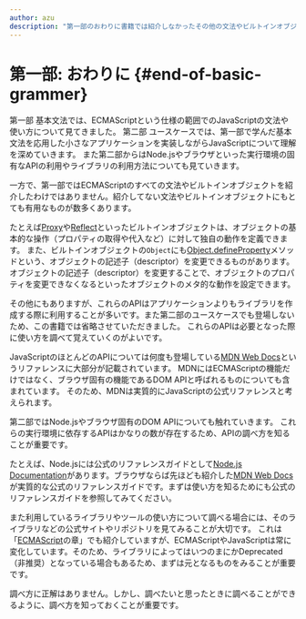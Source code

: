 ```yaml
---
author: azu
description: "第一部のおわりに書籍では紹介しなかったその他の文法やビルトインオブジェクトを簡単に紹介します。また、知らなかった文法やビルトインオブジェクトの使い方を調べる方法を紹介します。"
---
```


# 第一部: おわりに {#end-of-basic-grammer}

第一部 基本文法では、ECMAScriptという仕様の範囲でのJavaScriptの文法や使い方について見てきました。
第二部 ユースケースでは、第一部で学んだ基本文法を応用した小さなアプリケーションを実装しながらJavaScriptについて理解を深めていきます。
また第二部からはNode.jsやブラウザといった実行環境の固有なAPIの利用やライブラリの利用方法についても見ていきます。

一方で、第一部ではECMAScriptのすべての文法やビルトインオブジェクトを紹介したわけではありません。紹介してない文法やビルトインオブジェクトにもとても有用なものが数多くあります。

たとえば[Proxy][]や[Reflect][]といったビルトインオブジェクトは、オブジェクトの基本的な操作（プロパティの取得や代入など）に対して独自の動作を定義できます。
また、ビルトインオブジェクトの`Object`にも[Object.defineProperty][]メソッドという、オブジェクトの記述子（descriptor）を変更できるものがあります。
オブジェクトの記述子（descriptor）を変更することで、オブジェクトのプロパティを変更できなくなるといったオブジェクトのメタ的な動作を設定できます。

その他にもありますが、これらのAPIはアプリケーションよりもライブラリを作成する際に利用することが多いです。また第二部のユースケースでも登場しないため、この書籍では省略させていただきました。
これらのAPIは必要となった際に使い方を調べて覚えていくのがよいです。

JavaScriptのほとんどのAPIについては何度も登場している[MDN Web Docs][]というリファレンスに大部分が記載されています。
MDNにはECMAScriptの機能だけではなく、ブラウザ固有の機能であるDOM APIと呼ばれるものについても含まれています。
そのため、MDNは実質的にJavaScriptの公式リファレンスと考えられます。

第二部ではNode.jsやブラウザ固有のDOM APIについても触れていきます。
これらの実行環境に依存するAPIはかなりの数が存在するため、APIの調べ方を知ることが重要です。

たとえば、Node.jsには公式のリファレンスガイドとして[Node.js Documentation][]があります。ブラウザならば先ほども紹介した[MDN Web Docs][]が実質的な公式のリファレンスガイドです。まずは使い方を知るためにも公式のリファレンスガイドを参照してみてください。

また利用しているライブラリやツールの使い方について調べる場合には、そのライブラリなどの公式サイトやリポジトリを見てみることが大切です。
これは「[ECMAScript][]の章」でも紹介していますが、ECMAScriptやJavaScriptは常に変化しています。そのため、ライブラリによってはいつのまにかDeprecated（非推奨）となっている場合もあるため、まずは元となるものをみることが重要です。

調べ方に正解はありません。しかし、調べたいと思ったときに調べることができるように、調べ方を知っておくことが重要です。

[ECMAScript]: ../ECMAScript/README.md
[Proxy]: https://developer.mozilla.org/ja/docs/Web/JavaScript/Reference/Global_Objects/Proxy
[Reflect]: https://developer.mozilla.org/ja/docs/Web/JavaScript/Reference/Global_Objects/Reflect
[Object.defineProperty]: https://developer.mozilla.org/ja/docs/Web/JavaScript/Reference/Global_Objects/Object/defineProperty
[TypedArray]: https://developer.mozilla.org/ja/docs/Web/JavaScript/Reference/Global_Objects/TypedArray
[MDN Web Docs]: https://developer.mozilla.org/ja/  "MDN Web Docs"
[Node.js Documentation]: https://nodejs.org/api/

